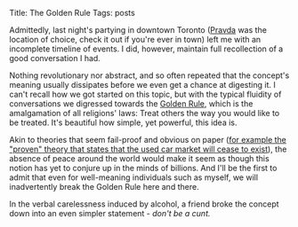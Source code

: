 Title: The Golden Rule
Tags: posts

Admittedly, last night's partying in downtown Toronto
([Pravda](http://www.pravdavodkabar.com/) was the location of choice, check it
out if you're ever in town) left me with an incomplete timeline of events. I
did, however, maintain full recollection of a good conversation I had.



Nothing revolutionary nor abstract, and so often repeated that the concept's
meaning usually dissipates before we even get a chance at digesting it. I
can't recall how we got started on this topic, but with the typical fluidity
of conversations we digressed towards the [Golden
Rule](http://en.wikipedia.org/wiki/Golden_Rule), which is the amalgamation of
all religions' laws: Treat others the way you would like to be treated. It's
beautiful how simple, yet powerful, this idea is.



Akin to theories that seem fail-proof and obvious on paper ([for example the
"proven" theory that states that the used car market will cease to
exist](http://en.wikipedia.org/wiki/The_Market_for_Lemons)), the absence of
peace around the world would make it seem as though this notion has yet to
conjure up in the minds of billions. And I'll be the first to admit that even
for well-meaning individuals such as myself, we will inadvertently break the
Golden Rule here and there.



In the verbal carelessness induced by alcohol, a friend broke the concept down
into an even simpler statement - _don't be a cunt._

